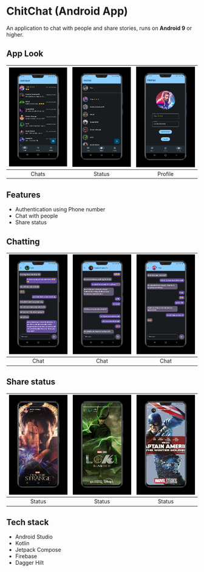 
# ChitChat (Android App)

An application to chat with people and share stories, runs on **Android 9** or higher.


## App Look


| <img src="https://github.com/tanishkHada/ChitChat-Android/raw/main/Screenshots/chats.PNG" width="300"> | <img src="https://github.com/tanishkHada/ChitChat-Android/raw/main/Screenshots/status.PNG" width="300"> | <img src="https://github.com/tanishkHada/ChitChat-Android/raw/main/Screenshots/profile.PNG" width="300"> | 
|      :--------:       |       :-------:       |   :-------:       |   
|        Chats          |         Status        |     Profile       |             
 



## Features

- Authentication using Phone number
- Chat with people
- Share status


## Chatting

| <img src="https://github.com/tanishkHada/ChitChat-Android/raw/main/Screenshots/chat1.PNG" width="300"> | <img src="https://github.com/tanishkHada/ChitChat-Android/raw/main/Screenshots/chat2.PNG" width="300"> | <img src="https://github.com/tanishkHada/ChitChat-Android/raw/main/Screenshots/chat3.PNG" width="300"> | 
|      :--------:       |       :-------:       |   :-------:       |   
|        Chat         |         Chat        |     Chat       | 



## Share status

| <img src="https://github.com/tanishkHada/ChitChat-Android/raw/main/Screenshots/status1.PNG" width="300"> | <img src="https://github.com/tanishkHada/ChitChat-Android/raw/main/Screenshots/status2.PNG" width="300"> | <img src="https://github.com/tanishkHada/ChitChat-Android/raw/main/Screenshots/status3.PNG" width="300"> | 
|      :--------:       |       :-------:       |   :-------:       |   
|        Status         |         Status        |     Status       | 





## Tech stack

- Android Studio
- Kotlin
- Jetpack Compose
- Firebase
- Dagger Hilt

  







